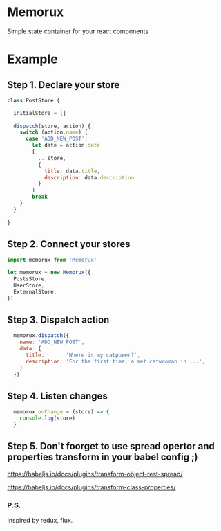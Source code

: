 # Memorux
Simple state container for your react components

# Example

## Step 1. Declare your store

```javascript
class PostStore {

  initialStore = []
  
  dispatch(store, action) {
    switch (action.name) {
      case 'ADD_NEW_POST':
        let date = action.date
        [
          ...store,
          { 
            title: data.title, 
            description: data.description 
          }
        ]
        break
    }
  }
  
}
````

## Step 2. Connect your stores

```javascript
import memorux from 'Memorux'

let memorux = new Memorux({
  PostsStore,
  UserStore,
  ExternalStore,
})
```

## Step 3. Dispatch action

```javascript
  memorux.dispatch({
    name: 'ADD_NEW_POST',
    data: {
      title:       'Where is my catpower?',
      description: 'For the first time, a met catwooman in ...',
    }
  })
```

## Step 4. Listen changes

```javascript
  memorux.onChange = (store) => {
    console.log(store)
  }
```

## Step 5. Don't foorget to use spread opertor and properties transform in your babel config ;) 
https://babeljs.io/docs/plugins/transform-object-rest-spread/

https://babeljs.io/docs/plugins/transform-class-properties/

### P.S.
Inspired by redux, flux.
